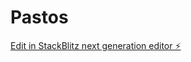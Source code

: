# Pastos

[Edit in StackBlitz next generation editor ⚡️](https://stackblitz.com/~/github.com/utkarshdubey2008/Pastos)